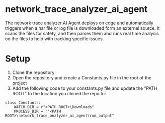 # network_trace_analyzer_ai_agent
The network trace analyzer AI Agent deploys on edge and automatically triggers when a har file or log file is downloaded form an external source. It scans the files for safety, and then parses them and runs real time analysis on the files to help with tracking specific issues. 

# Setup

1. Clone the repository
2. Open the repository and create a Constants.py file in the root of the project
3. Add the following code to your constants.py file and update the "PATH ROOT" to the location you cloned the repo to:
```
class Constants:
    WATCH_DIR = r"<PATH ROOT>\Downloads"
    PROCESS_DIR = r"<PATH ROOT>\network_trace_analyzer_ai_agent\run_output"
```
